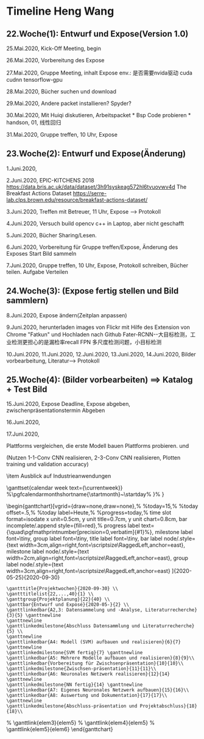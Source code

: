 # Timeline Heng Wang
## 22.Woche(1): Entwurf und Expose(Version 1.0)

25.Mai.2020, Kick-Off Meeting, begin

26.Mai.2020, Vorbereitung des Expose

27.Mai.2020, Gruppe Meeting, inhalt Expose
	env.: 是否需要nvida驱动 cuda cudnn tensorflow-gpu  

28.Mai.2020, Bücher suchen und download

29.Mai.2020, Andere packet installieren? Spyder? 

30.Mai.2020, Mit Huiqi diskutieren, Arbeitspacket
	* Bsp Code probieren
	* handson, 01, 线性回归

31.Mai.2020, Gruppe treffen, 10 Uhr, Expose

## 23.Woche(2): Entwurf und Expose(Änderung)

1.Juni.2020,

2.Juni.2020,
	EPIC-KITCHENS 2018
	https://data.bris.ac.uk/data/dataset/3h91syskeag572hl6tvuovwv4d
	The Breakfast Actions Dataset
	https://serre-lab.clps.brown.edu/resource/breakfast-actions-dataset/

3.Juni.2020, Treffen mit Betreuer, 11 Uhr, Expose --> Protokoll

4.Juni.2020, Versuch build opencv c++ in Laptop, aber nicht geschafft

5.Juni.2020, Bücher Sharing/Lesen.

6.Juni.2020, Vorbereitung für Gruppe treffen/Expose, Änderung des Exposes
    Start Bild sammeln

7.Juni.2020, Gruppe treffen, 10 Uhr, Expose, Protokoll schreiben, Bücher teilen. Aufgabe Verteilen

## 24.Woche(3): (Expose fertig stellen und Bild sammlern)

8.Juni.2020, Expose ändern(Zeitplan anpassen)

9.Juni.2020, herunterladen images von Flickr mit Hilfe des Extension von Chrome "Fatkun" und Hochladen nach Github
    Fater-RCNN--大目标检测，工业检测更担心的是漏检率recall
    FPN 多尺度检测问题，小目标检测

10.Juni.2020,
11.Juni.2020,
12.Juni.2020,
13.Juni.2020, 
14.Juni.2020, Bilder vorbearbeitung, Literatur--> Protokoll

## 25.Woche(4): (Bilder vorbearbeiten) ==> Katalog + Test Bild 
15.Juni.2020, Expose Deadline, Expose abgeben, zwischenpräsentationstermin Abgeben

16.Juni.2020,

17.Juni.2020,
































































Plattforms vergleichen, die erste Modell bauen
Plattforms probieren. und 

(Nutzen 1-1-Conv CNN realisieren, 2-3-Conv CNN realisieren, Plotten training und validation accuracy)




\item Ausblick auf Industrieanwendungen
















\ganttset{calendar week text={\currentweek}}
%\pgfcalendarmonthshortname{\startmonth}~\startday%
}%
}

\begin{ganttchart}[vgrid={draw=none,draw=none},%
            %today=15,%
            %today offset=.5,%
            %today label=Heute,%
            %progress=today,%
            time slot format=isodate
            x unit=0.5cm,
            y unit title=0.7cm,
            y unit chart=0.8cm,
            bar incomplete/.append style={fill=red},%
            progress label text=  {\quad\pgfmathprintnumber[precision=0,verbatim]{#1}\%},
            milestone label font=\tiny,
            group label font=\tiny,
            title label font=\tiny,
            bar label node/.style={text width=3cm,align=right,font=\scriptsize\RaggedLeft,anchor=east},
            milestone label node/.style={text width=2cm,align=right,font=\scriptsize\RaggedLeft,anchor=east},
            group label node/.style={text width=3cm,align=right,font=\scriptsize\RaggedLeft,anchor=east}
            ]{2020-05-25}{2020-09-30}

    \gantttitle{Projektwochen}{2020-09-30} \\
    \gantttitlelist{22,...,40}{1} \\
    \ganttgroup{Projektplanung}{22}{40} \\
    \ganttbar{Entwurf und Exposé}{2020-05-}{2} \\
    \ganttlinkedbar{A2,3: Datensammelung und -Analyse, Literaturrecherche}{3}{5} \ganttnewline
    \ganttnewline
    \ganttlinkedmilestone{Abschluss Datensammlung und Literaturrecherche}{5} \\ 
    \ganttnewline
    \ganttlinkedbar{A4: Modell (SVM) aufbauen und realisieren}{6}{7} \ganttnewline
    \ganttlinkedmilestone{SVM fertig}{7} \ganttnewline
    \ganttlinkedbar{A5: Mehrere Modelle aufbauen und realisieren}{8}{9}\\
    \ganttlinkedbar{Vorbereitung für Zwischsenpräsentation}{10}{10}\\
    \ganttlinkedmilestone{Zwischsen-präsentation}{11}{11}\\
    \ganttlinkedbar{A6: Neuronales Netzwerk realisieren}{12}{14}
    \ganttnewline
    \ganttlinkedmilestone{NN fertig}{14} \ganttnewline
    \ganttlinkedbar{A7: Eigenes Neuronales Netzwerk aufbauen}{15}{16}\\
    \ganttlinkedbar{A8: Auswertung und Dokumentation}{17}{17}\\
    \ganttnewline
    \ganttlinkedmilestone{Abschluss-präsentation und Projektabschluss}{18}{18}\\

% \ganttlink{elem3}{elem5}
% \ganttlink{elem4}{elem5}
% \ganttlink{elem5}{elem6}
\end{ganttchart}




